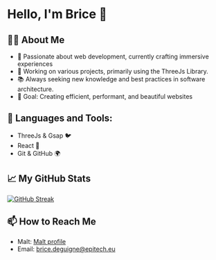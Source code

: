 # Hello, I'm Brice 👋

## 👨‍💻 About Me

- 🌱 Passionate about web development, currently crafting immersive experiences
- 🔭 Working on various projects, primarily using the ThreeJs Library.
- 📚 Always seeking new knowledge and best practices in software architecture.
- 🎯 Goal: Creating efficient, performant, and beautiful websites

## 🚀 Languages and Tools:

- ThreeJs & Gsap 🐦
- React 🚀
- Git & GitHub 🌍

## 📈 My GitHub Stats

[![GitHub Streak](https://streak-stats.demolab.com?user=bdeguigne&theme=dark&hide_border=true)](https://git.io/streak-stats)

## 📫 How to Reach Me

- Malt: [Malt profile](https://www.malt.fr/profile/bricedeguigne)
- Email: brice.deguigne@epitech.eu
